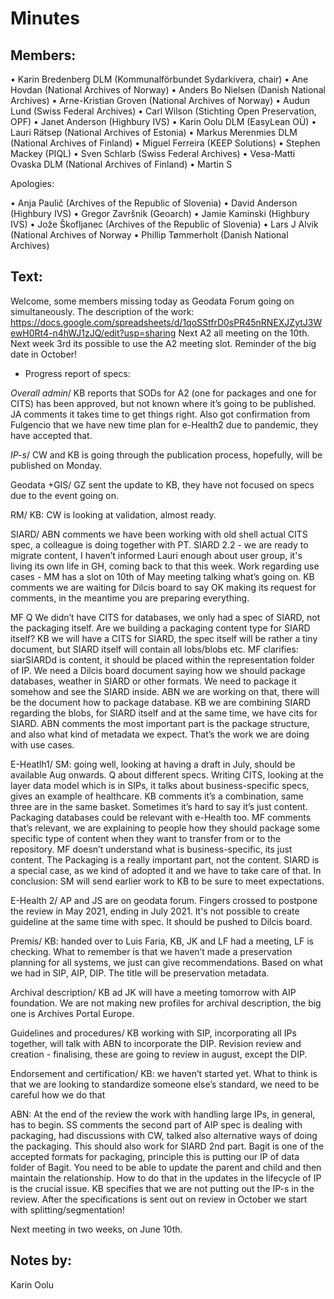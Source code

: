 # Minutes

## Members:

•	Karin Bredenberg DLM (Kommunalförbundet Sydarkivera, chair)
•	Ane Hovdan (National Archives of Norway)
•	Anders Bo Nielsen (Danish National Archives)
•	Arne-Kristian Groven (National Archives of Norway) 
•	Audun Lund (Swiss Federal Archives)
•	Carl Wilson (Stichting Open Preservation, OPF)
•	Janet Anderson (Highbury IVS) 
•	Karin Oolu DLM (EasyLean OÜ)
•	Lauri Rätsep (National Archives of Estonia) 
•	Markus Merenmies DLM (National Archives of Finland)
•	Miguel Ferreira (KEEP Solutions)
•	Stephen Mackey (PIQL)
•	Sven Schlarb (Swiss Federal Archives)
•	Vesa-Matti Ovaska DLM (National Archives of Finland)
•	Martin S 

Apologies: 

•	Anja Paulič (Archives of the Republic of Slovenia) 
•	David Anderson (Highbury IVS)
•	Gregor Završnik (Geoarch)
•	Jamie Kaminski (Highbury IVS)
•	Jože Škofljanec (Archives of the Republic of Slovenia)
•	Lars J Alvik (National Archives of Norway 
•	Phillip Tømmerholt (Danish National Archives)

## Text: 

Welcome, some members missing today as Geodata Forum going on simultaneously. 
The description of the work: https://docs.google.com/spreadsheets/d/1qoSStfrD0sPR45nRNEXJZytJ3WewH0Rt4-n4hWJ1zJQ/edit?usp=sharing 
Next A2 all meeting on the 10th. Next week 3rd its possible to use the A2 meeting slot.
Reminder of the big date in October!

-	Progress report of specs:

*Overall admin*/ KB reports that SODs for A2 (one for packages and one for CITS) has been approved, but not known where it’s going to be published. JA comments it takes time to get things right. Also got confirmation from Fulgencio that we have new time plan for e-Health2 due to pandemic, they have accepted that.  

*IP-s*/ CW and KB is going through the publication process, hopefully, will be published on Monday.  

Geodata +GIS/ GZ sent the update to KB, they have not focused on specs due to the event going on. 

RM/ KB: CW is looking at validation, almost ready. 

SIARD/ ABN comments we have been working with old shell actual CITS spec, a colleague is doing together with PT. SIARD 2.2 - we are ready to migrate content, I haven’t informed Lauri enough about user group, it's living its own life in GH, coming back to that this week. Work regarding use cases - MM has a slot on 10th of May meeting talking what’s going on. KB comments we are waiting for Dilcis board to say OK making its request for comments, in the meantime you are preparing everything. 

MF Q We didn’t have CITS for databases, we only had a spec of SIARD, not the packaging itself. Are we building a packaging content type for SIARD itself? KB we will have a CITS for SIARD, the spec itself will be rather a tiny document, but SIARD itself will contain all lobs/blobs etc. MF clarifies: siarSIARDd is content, it should be placed within the representation folder of IP. We need a Dilcis board document saying how we should package databases, weather in SIARD or other formats. We need to package it somehow and see the SIARD inside. ABN we are working on that, there will be the document how to package database.  KB we are combining SIARD regarding the blobs, for SIARD itself and at the same time, we have cits for SIARD. ABN comments the most important part is the package structure, and also what kind of metadata we expect. That’s the work we are doing with use cases. 

E-Heatlh1/ SM: going well, looking at having a draft in July, should be available Aug onwards. Q about different specs. Writing CITS, looking at the layer data model which is in SIPs, it talks about business-specific specs, gives an example of healthcare. KB comments it’s a combination, same three are in the same basket. Sometimes it’s hard to say it’s just content. Packaging databases could be relevant with e-Health too. MF comments that’s relevant, we are explaining to people how they should package some specific type of content when they want to transfer from or to the repository. MF doesn’t understand what is business-specific, its just content. The Packaging is a really important part, not the content. SIARD is a special case, as we kind of adopted it and we have to take care of that. In conclusion: SM will send earlier work to KB to be sure to meet expectations. 

E-Health 2/ AP and JS are on geodata forum. Fingers crossed to postpone the review in May 2021, ending in July 2021. It's not possible to create guideline at the same time with spec. It should be pushed to Dilcis board. 

Premis/ KB: handed over to Luis Faria, KB, JK and LF had a meeting, LF is checking. What to remember is that we haven’t made a preservation planning for all systems, we just can give recommendations. Based on what we had in SIP, AIP, DIP. The title will be preservation metadata. 

Archival description/ KB ad JK will have a meeting tomorrow with AIP foundation. We are not making new profiles for archival description, the big one is Archives Portal Europe. 

Guidelines and procedures/ KB working with SIP, incorporating all IPs together, will talk with ABN to incorporate the DIP. Revision review and creation - finalising, these are going to review in august, except the DIP. 

Endorsement and certification/ KB: we haven’t started yet. What to think is that we are looking to standardize someone else’s standard, we need to be careful how we do that 

ABN: At the end of the review the work with handling large IPs, in general, has to begin. SS comments the second part of AIP spec is dealing with packaging, had discussions with CW, talked also alternative ways of doing the packaging. This should also work for SIARD 2nd part. Bagit is one of the accepted formats for packaging, principle this is putting our IP of data folder of Bagit. You need to be able to update the parent and child and then maintain the relationship. How to do that in the updates in the lifecycle of IP is the crucial issue. KB specifies that we are not putting out the IP-s in the review. After the specifications is sent out on review in October we start with splitting/segmentation! 

Next meeting in two weeks, on June 10th.

## Notes by: 

Karin Oolu
